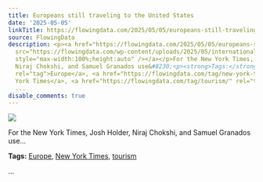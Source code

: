 ```yaml
---
title: Europeans still traveling to the United States
date: '2025-05-05'
linkTitle: https://flowingdata.com/2025/05/05/europeans-still-traveling-to-the-united-states/
source: FlowingData
description: <p><a href="https://flowingdata.com/2025/05/05/europeans-still-traveling-to-the-united-states/"><img
  src="https://flowingdata.com/wp-content/uploads/2025/05/international-arrivals-NYT-750x531.png"
  style="max-width:100%;height:auto" /></a></p>For the New York Times, Josh Holder,
  Niraj Chokshi, and Samuel Granados use&#8230;<p><strong>Tags:</strong> <a href="https://flowingdata.com/tag/europe/"
  rel="tag">Europe</a>, <a href="https://flowingdata.com/tag/new-york-times/" rel="tag">New
  York Times</a>, <a href="https://flowingdata.com/tag/tourism/" rel="tag">tourism</a></p>
  ...
disable_comments: true
---
```

<p><a href="https://flowingdata.com/2025/05/05/europeans-still-traveling-to-the-united-states/"><img src="https://flowingdata.com/wp-content/uploads/2025/05/international-arrivals-NYT-750x531.png" style="max-width:100%;height:auto" /></a></p>For the New York Times, Josh Holder, Niraj Chokshi, and Samuel Granados use&#8230;<p><strong>Tags:</strong> <a href="https://flowingdata.com/tag/europe/" rel="tag">Europe</a>, <a href="https://flowingdata.com/tag/new-york-times/" rel="tag">New York Times</a>, <a href="https://flowingdata.com/tag/tourism/" rel="tag">tourism</a></p> ...